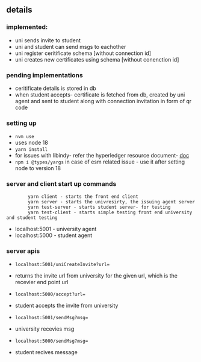 
## details

### implemented:
- uni sends invite to student
- uni and student can send msgs to eachother
- uni register ceritificate schema [without connection id]
- uni creates new certificates using schema [without conenction id]

### pending implementations
- ceritificate details is stored in db
- when student accepts- certificate is fetched from db, created by uni agent and sent to student along with connection invitation in form of qr code

### setting up
- `nvm use` 
- uses node 18
- `yarn install`
- for issues with libindy- refer the hyperledger resource document- [doc](https://docs.google.com/document/d/1BdrgOWiEzygZbG9nVPr2hbi-rALPZAREiB5lGPos57c/edit?usp=sharing)
- `npm i @types/yargs` in case of esm related issue - use it after setting node to version 18

### server and client start up commands
```
        yarn client - starts the front end client
        yarn server - starts the univresirty, the issuing agent server
        yarn test-server - starts student server- for testing
        yarn test-client - starts simple testing front end university and student testing
```

- localhost:5001 - university agent
- localhost:5000 - student agent

### server apis
- `localhost:5001/uniCreateInvite?url=`
- returns the invite url from university for the given url, which is the recevier end point url

- `localhost:5000/accept?url=`
- student accepts the invite from university

- `localhost:5001/sendMsg?msg=`
- university recevies msg

- `localhost:5000/sendMsg?msg=`
- student recives message


